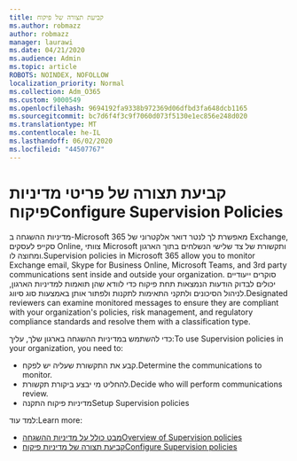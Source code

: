 ```yaml
---
title: קביעת תצורה של פיקוח
ms.author: robmazz
author: robmazz
manager: laurawi
ms.date: 04/21/2020
ms.audience: Admin
ms.topic: article
ROBOTS: NOINDEX, NOFOLLOW
localization_priority: Normal
ms.collection: Adm_O365
ms.custom: 9000549
ms.openlocfilehash: 9694192fa9338b972369d06dfbd3fa648dcb1165
ms.sourcegitcommit: bc7d6f4f3c9f7060d073f5130e1ec856e248d020
ms.translationtype: MT
ms.contentlocale: he-IL
ms.lasthandoff: 06/02/2020
ms.locfileid: "44507767"
---
```

# <a name="configure-supervision-policies"></a><span data-ttu-id="acc21-102">קביעת תצורה של פריטי מדיניות פיקוח</span><span class="sxs-lookup"><span data-stu-id="acc21-102">Configure Supervision Policies</span></span>

<span data-ttu-id="acc21-103">מדיניות ההשגחה ב-Microsoft 365 מאפשרת לך לנטר דואר אלקטרוני של Exchange, סקייפ לעסקים Online, צוותי Microsoft ותקשורת של צד שלישי הנשלחים בתוך הארגון ומחוצה לו.</span><span class="sxs-lookup"><span data-stu-id="acc21-103">Supervision policies in Microsoft 365 allow you to monitor Exchange email, Skype for Business Online, Microsoft Teams, and 3rd party communications sent inside and outside your organization.</span></span> <span data-ttu-id="acc21-104">סוקרים ייעודיים יכולים לבדוק הודעות הנמצאות תחת פיקוח כדי לוודא שהן תואמות למדיניות הארגון, לניהול הסיכונים ולתקני התאימות לתקנות ולפתור אותן באמצעות סוג סיווג.</span><span class="sxs-lookup"><span data-stu-id="acc21-104">Designated reviewers can examine monitored messages to ensure they are compliant with your organization's policies, risk management, and regulatory compliance standards and resolve them with a classification type.</span></span>

<span data-ttu-id="acc21-105">כדי להשתמש במדיניות ההשגחה בארגון שלך, עליך:</span><span class="sxs-lookup"><span data-stu-id="acc21-105">To use Supervision policies in your organization, you need to:</span></span>

- <span data-ttu-id="acc21-106">קבע את התקשורת שעליה יש לפקח.</span><span class="sxs-lookup"><span data-stu-id="acc21-106">Determine the communications to monitor.</span></span>
- <span data-ttu-id="acc21-107">להחליט מי יבצע ביקורת תקשורת.</span><span class="sxs-lookup"><span data-stu-id="acc21-107">Decide who will perform communications review.</span></span>
- <span data-ttu-id="acc21-108">מדיניות פיקוח התקנה</span><span class="sxs-lookup"><span data-stu-id="acc21-108">Setup Supervision policies</span></span>

<span data-ttu-id="acc21-109">למד עוד:</span><span class="sxs-lookup"><span data-stu-id="acc21-109">Learn more:</span></span>

- [<span data-ttu-id="acc21-110">מבט כולל על מדיניות ההשגחה</span><span class="sxs-lookup"><span data-stu-id="acc21-110">Overview of Supervision policies</span></span>](https://docs.microsoft.com/microsoft-365/compliance/supervision-policies)
- [<span data-ttu-id="acc21-111">קביעת תצורה של מדיניות פיקוח</span><span class="sxs-lookup"><span data-stu-id="acc21-111">Configure Supervision policies</span></span>](https://docs.microsoft.com/microsoft-365/compliance/configure-supervision-policies)
